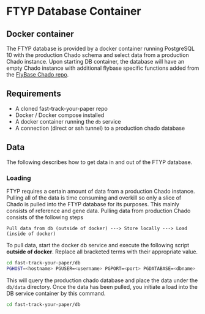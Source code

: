 # FTYP Database Container

## Docker container

The FTYP database is provided by a docker container running PostgreSQL 10
with the production Chado schema and select data from a production Chado instance.
Upon starting DB container, the database will have an empty Chado instance
with additional flybase specific functions added from the
[FlyBase Chado repo](https://github.com/FlyBase/chado/tree/master/schema).

## Requirements

* A cloned fast-track-your-paper repo
* Docker / Docker compose installed
* A docker container running the `db` service
* A connection (direct or ssh tunnel) to a production chado database

## Data

The following describes how to get data in and out of the FTYP database.

### Loading 

FTYP requires a certain amount of data from a production Chado instance.  Pulling
all of the data is time consuming and overkill so only a slice of Chado is pulled
into the FTYP database for its purposes.  This mainly consists of reference and
gene data.  Pulling data from production Chado consists of the following steps

`Pull data from db (outside of docker) ---> Store locally ---> Load (inside of docker)`

To pull data, start the docker db service and execute the following script **outside of docker**.
Replace all bracketed terms with their appropriate value.

```bash
cd fast-track-your-paper/db
PGHOST=<hostname> PGUSER=<username> PGPORT=<port> PGDATABASE=<dbname> ./scripts/pull_chado_data.sh
```

This will query the production chado database and place the data under the `db/data`
directory.  Once the data has been pulled, you initiate a load into the DB service
container by this command.

```bash
cd fast-track-your-paper/db


```

